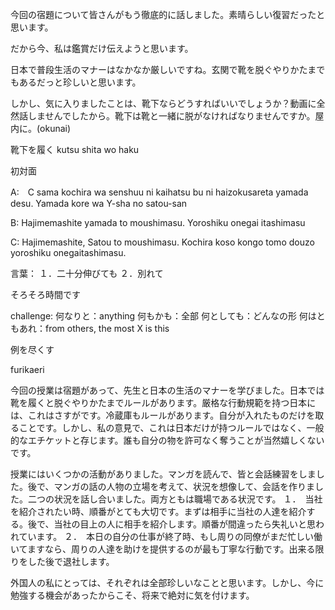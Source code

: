 今回の宿題について皆さんがもう徹底的に話しました。素晴らしい復習だったと思います。

だから今、私は鑑賞だけ伝えようと思います。

日本で普段生活のマナーはなかなか厳しいですね。玄関で靴を脱ぐやりかたまでもあるだっと珍しいと思います。

しかし、気に入りましたことは、靴下ならどうすればいいでしょうか？動画に全然話しませんでしたから。靴下は靴と一緒に脱がなければなりませんですか。屋内に。(okunai)

靴下を履く kutsu shita wo haku

初対面

A:　C sama kochira wa senshuu ni kaihatsu bu ni haizokusareta yamada desu. Yamada kore wa Y-sha no satou-san

B: Hajimemashite yamada to moushimasu. Yoroshiku onegai itashimasu

C: Hajimemashite, Satou to moushimasu. Kochira koso kongo tomo douzo yoroshiku onegaitashimasu.

言葉：
１．二十分伸びても
２．別れて

そろそろ時間です

challenge:
何なりと：anything
何もかも：全部
何としても：どんなの形
何はともあれ：from others, the most X is this


例を尽くす

furikaeri

今回の授業は宿題があって、先生と日本の生活のマナーを学びました。日本では靴を履くと脱ぐやりかたまでルールがあります。厳格な行動規範を持つ日本には、これはさすがです。冷蔵庫もルールがあります。自分が入れたものだけを取ることです。しかし、私の意見で、これは日本だけが持つルールではなく、一般的なエチケットと存じます。誰も自分の物を許可なく奪うことが当然嬉しくないです。

授業にはいくつかの活動がありました。マンガを読んで、皆と会話練習をしました。後で、マンガの話の人物の立場を考えて、状況を想像して、会話を作りました。二つの状況を話し合いました。両方ともは職場である状況です。
１．　当社を紹介されたい時、順番がとても大切です。まずは相手に当社の人達を紹介する。後で、当社の目上の人に相手を紹介します。順番が間違ったら失礼いと思われています。
２．　本日の自分の仕事が終了時、もし周りの同僚がまだ忙しい働いてますなら、周りの人達を助けを提供するのが最も丁寧な行動です。出来る限りをした後で退社します。

外国人の私にとっては、それぞれは全部珍しいなことと思います。しかし、今に勉強する機会があったからこそ、将来で絶対に気を付けます。